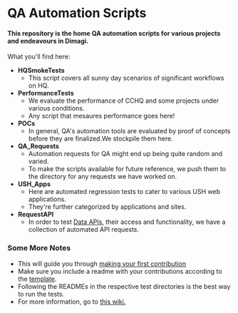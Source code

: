 # QA Automation Scripts

#### This repository is the home QA automation scripts for various projects and endeavours in Dimagi.

What you'll find here:

- **HQSmokeTests**
  - This script covers all sunny day scenarios of significant workflows on HQ.
- **PerformanceTests**
  - We evaluate the performance of CCHQ and some projects under various conditions. 
  - Any script that mesaures performance goes here!
- **POCs**
  - In general, QA's automation tools are evaluated by proof of concepts before they are finalized.We stockpile them here.
- **QA_Requests**
  - Automation requests for QA might end up being quite random and varied.
  - To make the scripts available for future reference, we push them to the directory for any requests we have worked on.
- **USH_Apps**
  - Here are automated regression tests to cater to various USH web applications.
  - They're further categorized by applications and sites.
- **RequestAPI**
  -  In order to test [Data APIs](https://confluence.dimagi.com/display/commcarepublic/Data+APIs), their access and functionality, we have a collection of automated API requests.



### Some More Notes

- This will guide you through  [making your first contribution](MAKING%20FIRST%20CONTRIBUTION.md)
- Make sure you include a readme with your contributions according to the [template](README%20TEMPLATE.md).
- Following the READMEs in the respective test directories is the best way to run the tests.
- For more information, go to [this wiki.](https://confluence.dimagi.com/pages/viewpage.action?spaceKey=GTD&title=QA+Automation)

